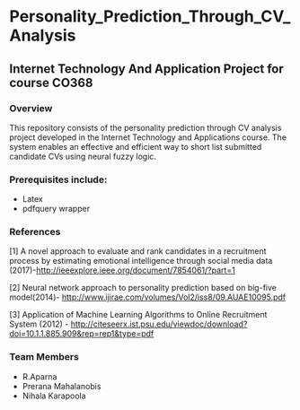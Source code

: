 # Personality_Prediction_Through_CV_Analysis
## Internet Technology And Application Project for course CO368
### Overview

This repository consists of the personality prediction through CV analysis project developed in the Internet Technology and Applications course. The system enables an effective and efficient way to short list submitted candidate CVs using neural fuzzy logic.

### Prerequisites include:
 - Latex
 - pdfquery wrapper


### References
[1] A novel approach to evaluate and rank candidates in a recruitment process by estimating emotional intelligence through social media data (2017)-http://ieeexplore.ieee.org/document/7854061/?part=1

[2] Neural network approach to personality prediction based on big-five model(2014)- http://www.ijirae.com/volumes/Vol2/iss8/09.AUAE10095.pdf

[3] Application of Machine Learning Algorithms to Online Recruitment System (2012) - http://citeseerx.ist.psu.edu/viewdoc/download?doi=10.1.1.885.909&rep=rep1&type=pdf



### Team Members
- R.Aparna
- Prerana Mahalanobis
- Nihala Karapoola 
